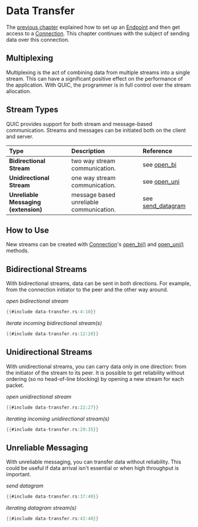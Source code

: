 # Data Transfer

The [previous chapter](set-up-connection.md) explained how to set up an [Endpoint][Endpoint]
and then get access to a [Connection][Connection].
This chapter continues with the subject of sending data over this connection.

## Multiplexing

Multiplexing is the act of combining data from multiple streams into a single stream.
This can have a significant positive effect on the performance of the application.
With QUIC, the programmer is in full control over the stream allocation.

## Stream Types

QUIC provides support for both stream and message-based communication.
Streams and messages can be initiated both on the client and server.

| Type | Description | Reference |
| :----- | :----- | :----- |
| **Bidirectional Stream** | two way stream communication. | see [open_bi][open_bi] |
| **Unidirectional Stream** | one way stream communication. | see [open_uni][open_uni] |
| **Unreliable Messaging (extension)** | message based unreliable communication. | see [send_datagram][send_datagram] |

## How to Use

New streams can be created with [Connection][Connection]'s [open_bi()][open_bi] and
[open_uni()][open_uni] methods.

## Bidirectional Streams

With bidirectional streams, data can be sent in both directions.
For example, from the connection initiator to the peer and the other way around.

*open bidirectional stream*

```rust
{{#include data-transfer.rs:4:10}}
```

*iterate incoming bidirectional stream(s)*

```rust
{{#include data-transfer.rs:12:20}}
```

## Unidirectional Streams

With unidirectional streams, you can carry data only in one direction: from the initiator of the stream to its peer.
It is possible to get reliability without ordering (so no head-of-line blocking) by opening a new stream for each packet.

*open unidirectional stream*

```rust
{{#include data-transfer.rs:22:27}}
```

*iterating incoming unidirectional stream(s)*

```rust
{{#include data-transfer.rs:29:35}}
```

## Unreliable Messaging

With unreliable messaging, you can transfer data without reliability.
This could be useful if data arrival isn't essential or when high throughput is important.

*send datagram*

```rust
{{#include data-transfer.rs:37:40}}
```

*iterating datagram stream(s)*

```rust
{{#include data-transfer.rs:42:48}}
```

[Endpoint]: https://docs.rs/quinn/latest/quinn/struct.Endpoint.html
[Connection]: https://docs.rs/quinn/latest/quinn/struct.Connection.html
[open_bi]: https://docs.rs/quinn/latest/quinn/struct.Connection.html#method.open_bi
[open_uni]: https://docs.rs/quinn/latest/quinn/struct.Connection.html#method.open_uni
[send_datagram]: https://docs.rs/quinn/latest/quinn/struct.Connection.html#method.send_datagram
